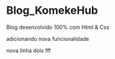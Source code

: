 # Blog_KomekeHub
 Blog desenvolvido 100% com Html & Css

 adicionando nova funcionalidade

 nova linha dois
 fff